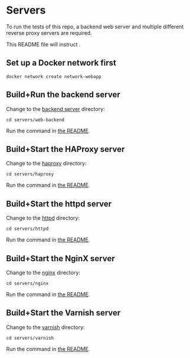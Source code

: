 # Servers

To run the tests of this repo, a backend web server and multiple different reverse proxy servers are required.

This README file will instruct .

## Set up a Docker network first
```
docker network create network-webapp
```

## Build+Run the backend server

Change to the [backend server](./web-backend) directory:
```
cd servers/web-backend
```
Run the command in [the README](./web-backend/README.md).

## Build+Start the HAProxy server

Change to the [haproxy](./haproxy) directory:
```
cd servers/haproxy
```
Run the command in [the README](./haproxy/README.md).

## Build+Start the httpd server

Change to the [httpd](./httpd) directory:
```
cd servers/httpd
```
Run the command in [the README](./httpd/README.md).

## Build+Start the NginX server

Change to the [nginx](./nginx) directory:
```
cd servers/nginx
```
Run the command in [the README](./nginx/README.md).

## Build+Start the Varnish server

Change to the [varnish](./varnish) directory:
```
cd servers/varnish
```
Run the command in [the README](./varnish/README.md).
